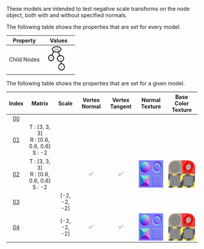 These models are intended to test negative scale transforms on the node object, both with and without specified normals.  

The following table shows the properties that are set for every model.  


Property | **Values**
:---: | :---:
Child Nodes | <img src="./Figures/Figure_Nodes.png" height="72" width="72" align="middle">


The following table shows the properties that are set for a given model.  


Index | Matrix | Scale | Vertex Normal | Vertex Tangent | Normal Texture | Base Color Texture
:---: | :---: | :---: | :---: | :---: | :---: | :---:
[00](./Node_NegativeScale_00.gltf) |   |   |   |   |   |  
[01](./Node_NegativeScale_01.gltf) | T : [3, 3, 3]<br>R : [0.6, 0.6, 0.6]<br>S : -2 |   |   |   |   |  
[02](./Node_NegativeScale_02.gltf) | T : [3, 3, 3]<br>R : [0.6, 0.6, 0.6]<br>S : -2 |   | :white_check_mark: | :white_check_mark: | <img src="./Textures/Texture_normal.png" height="72" width="72" align="middle"> | <img src="./Textures/Texture_baseColor.png" height="72" width="72" align="middle">
[03](./Node_NegativeScale_03.gltf) |   | [-2, -2, -2] |   |   |   |  
[04](./Node_NegativeScale_04.gltf) |   | [-2, -2, -2] | :white_check_mark: | :white_check_mark: | <img src="./Textures/Texture_normal.png" height="72" width="72" align="middle"> | <img src="./Textures/Texture_baseColor.png" height="72" width="72" align="middle">
 
